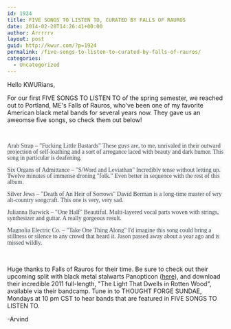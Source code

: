 ```yaml
---
id: 1924
title: FIVE SONGS TO LISTEN TO, CURATED BY FALLS OF RAUROS
date: 2014-02-20T14:26:41+00:00
author: Arrrrrv
layout: post
guid: http://kwur.com/?p=1924
permalink: /five-songs-to-listen-to-curated-by-falls-of-rauros/
categories:
  - Uncategorized
---
```

<div class="pf-content">
  <p>
    Hello KWURians,
  </p>
  
  <p>
    For our first FIVE SONGS TO LISTEN TO of the spring semester, we reached out to Portland, ME's Falls of Rauros, who've been one of my favorite American black metal bands for several years now. They gave us an aweomse five songs, so check them out below!
  </p>
  
  <p>
     
  </p>
  
  <p>
    <span style="font-size:14px;"><span style="font-family:times new roman,times,serif;"><span style="color: rgb(62, 69, 76); line-height: 14.079999923706055px; white-space: pre-wrap; background-color: rgb(247, 247, 247);">Arab Strap – "Fucking Little Bastards" These guys are, to me, unrivaled in their outward projection of self-loathing and a sort of arrogance laced with beauty and dark humor. This song in particular is deafening. </span></span></span>
  </p>
  
  <p>
  </p>
  
  <p>
    <span style="font-size:14px;"><span style="font-family:times new roman,times,serif;"><span style="color: rgb(62, 69, 76); line-height: 14.079999923706055px; white-space: pre-wrap; background-color: rgb(247, 247, 247);">Six Organs of Admittance – "S/Word and Leviathan" Incredibly tense without letting up. Twelve minutes of immense droning "folk." Even better in sequence with the rest of this album. </span></span></span>
  </p>
  
  <p>
  </p>
  
  <p>
    <span style="font-size:14px;"><span style="font-family:times new roman,times,serif;"><span style="color: rgb(62, 69, 76); line-height: 14.079999923706055px; white-space: pre-wrap; background-color: rgb(247, 247, 247);">Silver Jews – "Death of An Heir of Sorrows" David Berman is a long-time master of wry alt-country songcraft. This one is very, very sad. </span></span></span>
  </p>
  
  <p>
  </p>
  
  <p>
    <span style="font-size:14px;"><span style="font-family:times new roman,times,serif;"><span style="color: rgb(62, 69, 76); line-height: 14.079999923706055px; white-space: pre-wrap; background-color: rgb(247, 247, 247);">Julianna Barwick – "One Half" Beautiful. Multi-layered vocal parts woven with strings, synthesizer and guitar. A really gorgeous result. </span></span></span>
  </p>
  
  <p>
  </p>
  
  <p>
    <span style="font-size:14px;"><span style="font-family:times new roman,times,serif;"><span style="color: rgb(62, 69, 76); line-height: 14.079999923706055px; white-space: pre-wrap; background-color: rgb(247, 247, 247);">Magnolia Electric Co. – "Take One Thing Along" I'd imagine this song could bring a stillness or silence to any crowd that heard it. Jason passed away about a year ago and is missed wildly.</span></span></span>
  </p>
  
  <p>
  </p>
  
  <p>
     
  </p>
  
  <p>
    Huge thanks to Falls of Rauros for their time. Be sure to check out their upcoming split with black metal stalwarts Panopticon (<a href="http://eihwazrecordings.com/distro/">here</a>), and download their incredible 2011 full-length, "The Light That Dwells in Rotten Wood", available via their bandcamp. Tune in to THOUGHT FORGE SUNDAE, Mondays at 10 pm CST to hear bands that are featured in FIVE SONGS TO LISTEN TO.
  </p>
  
  <p>
    -Arvind
  </p>
</div>